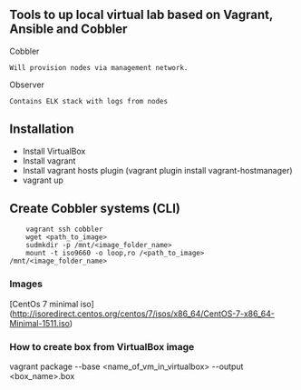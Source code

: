 ## Tools to up local virtual lab based on Vagrant, Ansible and Cobbler
Cobbler 

    Will provision nodes via management network.
Observer 
    
    Contains ELK stack with logs from nodes

## Installation
* Install VirtualBox
* Install vagrant 
* Install vagrant hosts plugin (vagrant plugin install vagrant-hostmanager)
* vagrant up
    
## Create Cobbler systems (CLI)
        vagrant ssh cobbler
        wget <path_to_image>
        sudmkdir -p /mnt/<image_folder_name>
        mount -t iso9660 -o loop,ro /<path_to_image> /mnt/<image_folder_name>
    
### Images
[CentOs 7 minimal iso] (http://isoredirect.centos.org/centos/7/isos/x86_64/CentOS-7-x86_64-Minimal-1511.iso)



### How to create box from VirtualBox image
vagrant package --base <name_of_vm_in_virtualbox> --output <box_name>.box